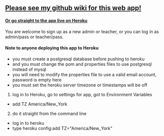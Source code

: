 ## [Please see my github wiki for this web app!](https://github.com/nmerris/Student-Bot-5K/wiki)
#### [Or go straight to the app live on Heroku](https://student-bot-5000.herokuapp.com/)
You are welcome to sign up as a new admin or teacher, or you can log in as admin/pass or teacher/pass.



#### Note to anyone deploying this app to Heroku

* you must create a postgresql database before pushing to heroku
* and you must change the pom and properties files to use postgresql instead of mysql
* you will need to modify the properties file to use a valid email account, password is empty here
* you must set the heroku server timezone or timestamps will be off

1. log in to Heroku, go to settings for app, got to Environment Variables
  - add TZ   America/New_York
  
2. do it straight from the command line
  - log in to heroku
  - type heroku config:add TZ="America/New_York"
